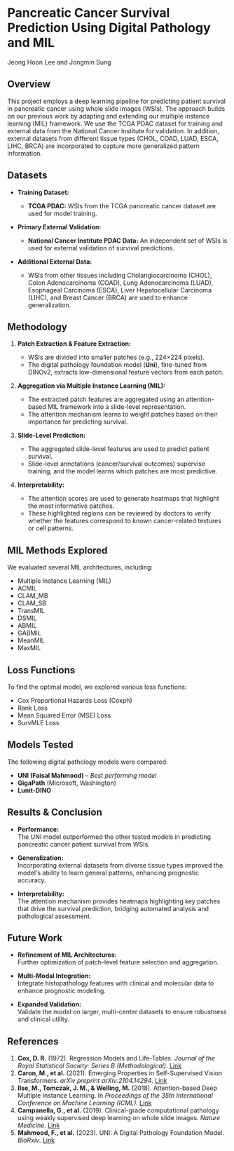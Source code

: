 # Pancreatic Cancer Survival Prediction Using Digital Pathology and MIL

Jeong Hoon Lee and Jongmin Sung

## Overview

This project employs a deep learning pipeline for predicting patient survival in pancreatic cancer using whole slide images (WSIs). The approach builds on our previous work by adapting and extending our multiple instance learning (MIL) framework. We use the TCGA PDAC dataset for training and external data from the National Cancer Institute for validation. In addition, external datasets from different tissue types (CHOL, COAD, LUAD, ESCA, LIHC, BRCA) are incorporated to capture more generalized pattern information.

## Datasets

- **Training Dataset:**  
  - **TCGA PDAC:** WSIs from the TCGA pancreatic cancer dataset are used for model training.

- **Primary External Validation:**  
  - **National Cancer Institute PDAC Data:** An independent set of WSIs is used for external validation of survival predictions.

- **Additional External Data:**  
  - WSIs from other tissues including Cholangiocarcinoma (CHOL), Colon Adenocarcinoma (COAD), Lung Adenocarcinoma (LUAD), Esophageal Carcinoma (ESCA), Liver Hepatocellular Carcinoma (LIHC), and Breast Cancer (BRCA) are used to enhance generalization.

## Methodology

1. **Patch Extraction & Feature Extraction:**  
   - WSIs are divided into smaller patches (e.g., 224×224 pixels).  
   - The digital pathology foundation model (**Uni**), fine-tuned from DINOv2, extracts low-dimensional feature vectors from each patch.

2. **Aggregation via Multiple Instance Learning (MIL):**  
   - The extracted patch features are aggregated using an attention-based MIL framework into a slide-level representation.  
   - The attention mechanism learns to weight patches based on their importance for predicting survival.

3. **Slide-Level Prediction:**  
   - The aggregated slide-level features are used to predict patient survival.  
   - Slide-level annotations (cancer/survival outcomes) supervise training, and the model learns which patches are most predictive.

4. **Interpretability:**  
   - The attention scores are used to generate heatmaps that highlight the most informative patches.  
   - These highlighted regions can be reviewed by doctors to verify whether the features correspond to known cancer-related textures or cell patterns.

## MIL Methods Explored

We evaluated several MIL architectures, including:
- Multiple Instance Learning (MIL)
- ACMIL
- CLAM_MB
- CLAM_SB
- TransMIL
- DSMIL
- ABMIL
- GABMIL
- MeanMIL
- MaxMIL

## Loss Functions

To find the optimal model, we explored various loss functions:
- Cox Proportional Hazards Loss (Coxph)
- Rank Loss
- Mean Squared Error (MSE) Loss
- SurvMLE Loss

## Models Tested

The following digital pathology models were compared:
- **UNI (Faisal Mahmood)** – *Best performing model*
- **GigaPath** (Microsoft, Washington)
- **Lunit-DINO**

## Results & Conclusion

- **Performance:**  
  The UNI model outperformed the other tested models in predicting pancreatic cancer patient survival from WSIs.
  
- **Generalization:**  
  Incorporating external datasets from diverse tissue types improved the model's ability to learn general patterns, enhancing prognostic accuracy.
  
- **Interpretability:**  
  The attention mechanism provides heatmaps highlighting key patches that drive the survival prediction, bridging automated analysis and pathological assessment.

## Future Work

- **Refinement of MIL Architectures:**  
  Further optimization of patch-level feature selection and aggregation.
  
- **Multi-Modal Integration:**  
  Integrate histopathology features with clinical and molecular data to enhance prognostic modeling.
  
- **Expanded Validation:**  
  Validate the model on larger, multi-center datasets to ensure robustness and clinical utility.

## References

1. **Cox, D. R.** (1972). Regression Models and Life-Tables. *Journal of the Royal Statistical Society: Series B (Methodological)*. [Link](https://www.jstor.org/stable/2985181)
2. **Caron, M., et al.** (2021). Emerging Properties in Self-Supervised Vision Transformers. *arXiv preprint arXiv:2104.14294*. [Link](https://arxiv.org/abs/2104.14294)
3. **Ilse, M., Tomczak, J. M., & Welling, M.** (2018). Attention-based Deep Multiple Instance Learning. In *Proceedings of the 35th International Conference on Machine Learning (ICML)*. [Link](https://proceedings.mlr.press/v80/ilse18a.html)
4. **Campanella, G., et al.** (2019). Clinical-grade computational pathology using weakly supervised deep learning on whole slide images. *Nature Medicine*. [Link](https://www.nature.com/articles/s41591-019-0508-1)
5. **Mahmood, F., et al.** (2023). UNI: A Digital Pathology Foundation Model. *BioRxiv*. [Link](https://www.biorxiv.org/)
